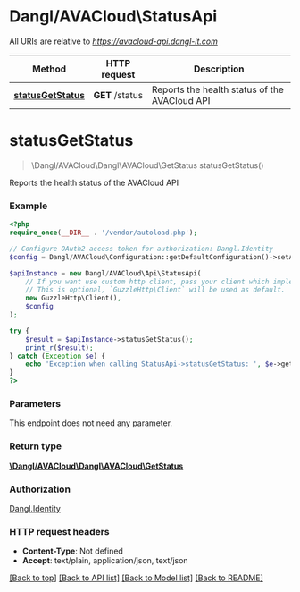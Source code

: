 # Dangl/AVACloud\StatusApi

All URIs are relative to *https://avacloud-api.dangl-it.com*

Method | HTTP request | Description
------------- | ------------- | -------------
[**statusGetStatus**](StatusApi.md#statusGetStatus) | **GET** /status | Reports the health status of the AVACloud API


# **statusGetStatus**
> \Dangl/AVACloud\Dangl\AVACloud\GetStatus statusGetStatus()

Reports the health status of the AVACloud API

### Example
```php
<?php
require_once(__DIR__ . '/vendor/autoload.php');

// Configure OAuth2 access token for authorization: Dangl.Identity
$config = Dangl/AVACloud\Configuration::getDefaultConfiguration()->setAccessToken('YOUR_ACCESS_TOKEN');

$apiInstance = new Dangl/AVACloud\Api\StatusApi(
    // If you want use custom http client, pass your client which implements `GuzzleHttp\ClientInterface`.
    // This is optional, `GuzzleHttp\Client` will be used as default.
    new GuzzleHttp\Client(),
    $config
);

try {
    $result = $apiInstance->statusGetStatus();
    print_r($result);
} catch (Exception $e) {
    echo 'Exception when calling StatusApi->statusGetStatus: ', $e->getMessage(), PHP_EOL;
}
?>
```

### Parameters
This endpoint does not need any parameter.

### Return type

[**\Dangl/AVACloud\Dangl\AVACloud\GetStatus**](../Model/GetStatus.md)

### Authorization

[Dangl.Identity](../../README.md#Dangl.Identity)

### HTTP request headers

 - **Content-Type**: Not defined
 - **Accept**: text/plain, application/json, text/json

[[Back to top]](#) [[Back to API list]](../../README.md#documentation-for-api-endpoints) [[Back to Model list]](../../README.md#documentation-for-models) [[Back to README]](../../README.md)


